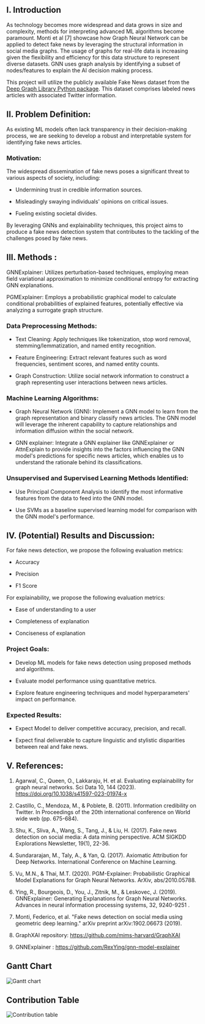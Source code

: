  

## I. Introduction 

As technology becomes more widespread and data grows in size and complexity, methods for interpreting advanced ML algorithms become paramount. Monti et al [7] showcase how Graph Neural Network can be applied to detect fake news by leveraging the structural information in social media graphs. The usage of graphs for real-life data is increasing given the flexibility and efficiency for this data structure to represent diverse datasets. GNN uses graph analysis by identifying a subset of nodes/features to explain the AI decision making process.  

This project will utilize the publicly available Fake News dataset from the [Deep Graph Library Python package](https://docs.dgl.ai/en/0.8.x/generated/dgl.data.FakeNewsDataset.html). This dataset comprises labeled news articles with associated Twitter information.    

## II. Problem Definition: 

As existing ML models often lack transparency in their decision-making process, we are seeking to develop a robust and interpretable system for identifying fake news articles.   

### Motivation: 

The widespread dissemination of fake news poses a significant threat to various aspects of society, including: 

* Undermining trust in credible information sources. 

* Misleadingly swaying individuals' opinions on critical issues. 

* Fueling existing societal divides. 

By leveraging GNNs and explainability techniques, this project aims to produce a fake news detection system that contributes to the tackling of the challenges posed by fake news. 

 
## III. Methods : 

GNNExplainer: Utilizes perturbation-based techniques, employing mean field variational approximation to minimize conditional entropy for extracting GNN explanations. 

PGMExplainer: Employs a probabilistic graphical model to calculate conditional probabilities of explained features, potentially effective via analyzing a surrogate graph structure. 

### Data Preprocessing Methods: 

* Text Cleaning: Apply techniques like tokenization, stop word removal, stemming/lemmatization, and named entity recognition.  

* Feature Engineering: Extract relevant features such as word frequencies, sentiment scores, and named entity counts.  

* Graph Construction: Utilize social network information to construct a graph representing user interactions between news articles. 

### Machine Learning Algorithms: 

* Graph Neural Network (GNN): Implement a GNN model to learn from the graph representation and binary classify news articles. The GNN model will leverage the inherent capability to capture relationships and information diffusion within the social network. 

* GNN explainer: Integrate a GNN explainer like GNNExplainer or AttnExplain to provide insights into the factors influencing the GNN model's predictions for specific news articles, which enables us to understand the rationale behind its classifications. 

### Unsupervised and Supervised Learning Methods Identified: 

* Use Principal Component Analysis to identify the most informative features from the data to feed into the GNN model. 

* Use SVMs as a baseline supervised learning model for comparison with the GNN model's performance. 

## IV. (Potential) Results and Discussion:  

For fake news detection, we propose the following evaluation metrics: 

* Accuracy 

* Precision 

* F1 Score 

For explainability, we propose the following evaluation metrics: 

* Ease of understanding to a user 

* Completeness of explanation  

* Conciseness of explanation  


### Project Goals: 

* Develop ML models for fake news detection using proposed methods and algorithms. 

* Evaluate model performance using quantitative metrics. 

* Explore feature engineering techniques and model hyperparameters' impact on performance. 

### Expected Results: 

* Expect Model to deliver competitive accuracy, precision, and recall. 

* Expect final deliverable to capture linguistic and stylistic disparities between real and fake news. 
 

## V. References: 

1. Agarwal, C., Queen, O., Lakkaraju, H. et al. Evaluating explainability for graph neural networks. Sci Data 10, 144 (2023). https://doi.org/10.1038/s41597-023-01974-x 

2. Castillo, C., Mendoza, M., & Poblete, B. (2011). Information credibility on Twitter. In Proceedings of the 20th international conference on World wide web (pp. 675-684). 

3. Shu, K., Sliva, A., Wang, S., Tang, J., & Liu, H. (2017). Fake news detection on social media: A data mining perspective. ACM SIGKDD Explorations Newsletter, 19(1), 22-36.  

4. Sundararajan, M., Taly, A., & Yan, Q. (2017). Axiomatic Attribution for Deep Networks. International Conference on Machine Learning. 

5. Vu, M.N., & Thai, M.T. (2020). PGM-Explainer: Probabilistic Graphical Model Explanations for Graph Neural Networks. ArXiv, abs/2010.05788. 

6. Ying, R., Bourgeois, D., You, J., Zitnik, M., & Leskovec, J. (2019). GNNExplainer: Generating Explanations for Graph Neural Networks. Advances in neural information processing systems, 32, 9240-9251 . 

7. Monti, Federico, et al. "Fake news detection on social media using geometric deep learning." arXiv preprint arXiv:1902.06673 (2019). 

8. GraphXAI repository: https://github.com/mims-harvard/GraphXAI 

9. GNNExplainer : https://github.com/RexYing/gnn-model-explainer 
## Gantt Chart 
![Gantt chart](https://ucarecdn.com/2745ad43-212c-4a21-b475-61dc32fb6213/GanttChart.png)
## Contribution Table 
![Contribution table](https://ucarecdn.com/1490c528-a050-489a-9960-6fd7a64ff217/contribution_table.png)

 
